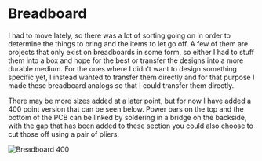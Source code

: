 # Breadboard
I had to move lately, so there was a lot of sorting going on in order to determine the things to bring and the items to let go off. A few of them are projects that only exist on breadboards in some form, so either I had to stuff them into a box and hope for the best or transfer the designs into a more durable medium. For the ones where I didn't want to design something specific yet, I instead wanted to transfer them directly and for that purpose I made these breadboard analogs so that I could transfer them directly.

There may be more sizes added at a later point, but for now I have added a 400 point version that can be seen below. Power bars on the top and the bottom of the PCB can be linked by soldering in a bridge on the backside, with the gap that has been added to these section you could also choose to cut those off using a pair of pliers.

![Breadboard 400](https://github.com/tebl/breadboard/raw/main/gallery/2020-11-06%2020.32.43.jpg)